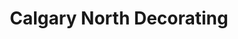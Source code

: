 ---
title: "Calgary North Decorating"
url: /calgary/calgary-north-decorating/
shop: Raumausstattung
---